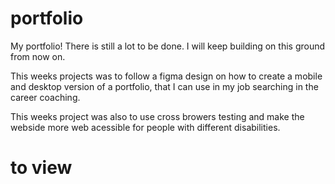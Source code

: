 # portfolio

My portfolio! There is still a lot to be done. I will keep building on this ground from now on.

This weeks projects was to follow a figma design on how to create a mobile and desktop version of a portfolio, that I can use in my job searching in the career coaching. 

This weeks project was also to use cross browers testing and make the webside more web acessible for people with different disabilities.  

# to view
